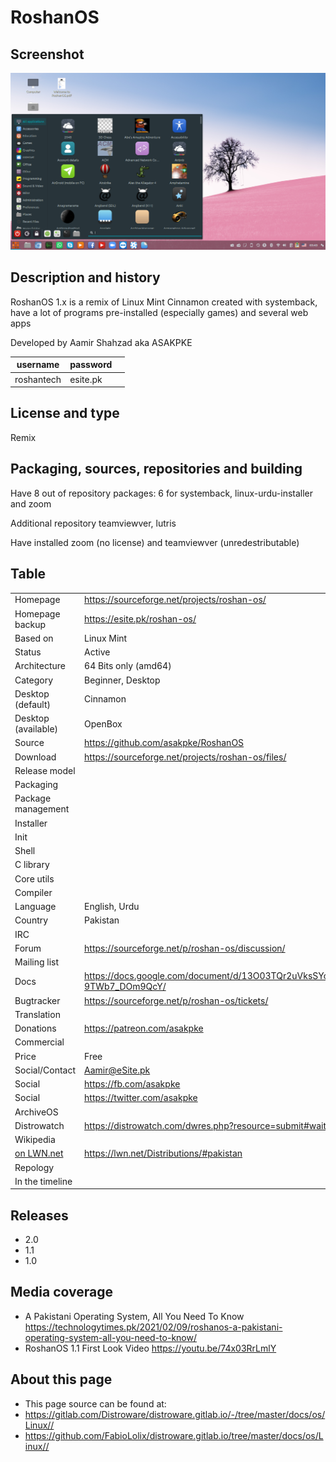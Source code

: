 # RoshanOS

## Screenshot

![RoshanOS 1.1 Screenshot](https://raw.githubusercontent.com/asakpke/RoshanOS/main/RoshanOS-1.1-Screenshot-1.png)

## Description and history

RoshanOS 1.x is a remix of Linux Mint Cinnamon created with systemback, have a lot of programs pre-installed (especially games) and several web apps

Developed by Aamir Shahzad aka ASAKPKE

| username | password |  |
|----------|----------|--|
| roshantech | esite.pk |  |


## License and type

Remix


## Packaging, sources, repositories and building

Have 8 out of repository packages: 6 for systemback, linux-urdu-installer and zoom

Additional repository teamviewver, lutris

Have installed zoom (no license) and teamviewver (unredestributable)


## Table

|                       |  |
|-----------------------|--|
| Homepage              | <https://sourceforge.net/projects/roshan-os/> |
| Homepage backup       | <https://esite.pk/roshan-os/> |
| Based on              | Linux Mint | MX Linux
| Status                | Active |
| Architecture          | 64 Bits only (amd64) |
| Category              | Beginner, Desktop |
| Desktop (default)     | Cinnamon | KDE
| Desktop (available)   | OpenBox |
| Source                | <https://github.com/asakpke/RoshanOS> |
| Download              | <https://sourceforge.net/projects/roshan-os/files/> |
| Release model         |  |
| Packaging             |  |
| Package management    |  |
| Installer             |  |
| Init                  |  |
| Shell                 |  |
| C library             |  |
| Core utils            |  |
| Compiler              |  |
| Language              | English, Urdu |
| Country               | Pakistan |
| IRC                   |  |
| Forum                 | <https://sourceforge.net/p/roshan-os/discussion/> |
| Mailing list          |  |
| Docs                  | <https://docs.google.com/document/d/13O03TQr2uVksSYozYaa_luC7MhF4G-9TWb7_DOm9QcY/> |
| Bugtracker            | <https://sourceforge.net/p/roshan-os/tickets/> |
| Translation           |  |
| Donations             | <https://patreon.com/asakpke> |
| Commercial            |  |
| Price                 | Free |
| Social/Contact        | Aamir@eSite.pk |
| Social                | <https://fb.com/asakpke> |
| Social                | <https://twitter.com/asakpke> |
| ArchiveOS             |  |
| Distrowatch           | <https://distrowatch.com/dwres.php?resource=submit#waiting> |
| Wikipedia             |  |
| [on LWN.net](https://lwn.net/Distributions/) | <https://lwn.net/Distributions/#pakistan> |
| Repology              |  |
| In the timeline       |  |


## Releases

* 2.0
* 1.1
* 1.0


## Media coverage

* A Pakistani Operating System, All You Need To Know <https://technologytimes.pk/2021/02/09/roshanos-a-pakistani-operating-system-all-you-need-to-know/>
* RoshanOS 1.1 First Look Video <https://youtu.be/74x03RrLmlY>


## About this page

* This page source can be found at:
* <https://gitlab.com/Distroware/distroware.gitlab.io/-/tree/master/docs/os/Linux//>
* <https://github.com/FabioLolix/distroware.gitlab.io/tree/master/docs/os/Linux//>

